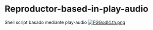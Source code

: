 # Reproductor-based-in-play-audio
Shell script basado mediante play-audio
<a href="https://freeimage.host/i/FGGodl4"><img src="https://iili.io/FGGodl4.th.png" alt="FGGodl4.th.png" border="0"></a>

